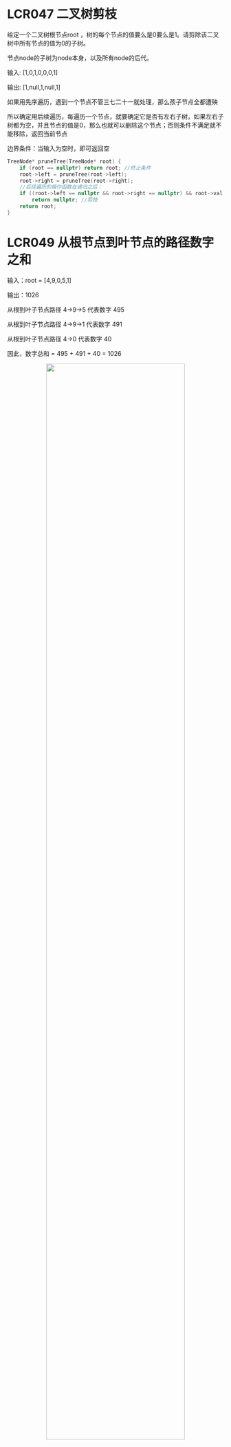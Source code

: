 # LCR047 二叉树剪枝

给定一个二叉树根节点root ，树的每个节点的值要么是0要么是1。请剪除该二叉树中所有节点的值为0的子树。

节点node的子树为node本身，以及所有node的后代。

输入: [1,0,1,0,0,0,1]

输出: [1,null,1,null,1]

如果用先序遍历，遇到一个节点不管三七二十一就处理，那么孩子节点全都遭殃

所以确定用后续遍历，每遍历一个节点，就要确定它是否有左右子树，如果左右子树都为空，并且节点的值是0，那么也就可以删除这个节点；否则条件不满足就不能移除，返回当前节点

边界条件：当输入为空时，即可返回空

```cpp
TreeNode* pruneTree(TreeNode* root) {
    if (root == nullptr) return root; //终止条件
    root->left = pruneTree(root->left);
    root->right = pruneTree(root->right);
    //后续遍历的操作函数在递归之后：
    if ((root->left == nullptr && root->right == nullptr) && root->val == 0)
        return nullptr; //剪枝
    return root;
}
```

# LCR049 从根节点到叶节点的路径数字之和

输入：root = [4,9,0,5,1]

输出：1026

从根到叶子节点路径 4->9->5 代表数字 495

从根到叶子节点路径 4->9->1 代表数字 491

从根到叶子节点路径 4->0 代表数字 40

因此，数字总和 = 495 + 491 + 40 = 1026

<p align="center"> 
    <img src="https://github.com/arqady01/Cpp-interface/blob/main/resource/BinaryTree/LCR049.png" style="width:80%;">
</p>

每遍历到一个节点时都计算从根节点到当前节点的路径表示的数字。如果这个节点还有子节点，就接着继续遍历它的子节点。

先计算到当前节点的路径表示的数字，再计算到它的子节点的路径表示的数字，这实质上就是前序遍历。

```cpp
class Solution {
public:
    int sumNumbers(TreeNode* root) {
        return dfs(root, 0);
    }
    int dfs(TreeNode* root, int prevSum) {
        if (root == nullptr) {
            return 0;
        }
        int sum = 10 * prevSum + root->val;
        if (root->left == nullptr && root->right == nullptr) {
            return sum; //前序遍历的操作函数在循环之前，顺序不能倒
        } else {
            //看图中dfs(4,0)这个情况，明显就是左右两边之和
            return dfs(root->left, sum) + dfs(root->right, sum);
        }
    }
};
```

# 展平二叉搜索树

给定一棵二叉搜索树，请让每个节点都没有左子节点。调整之后的树看起来像一个链表，但仍然是二叉搜索树

按照递增顺序遍历二叉搜索树中的每个节点，并将节点用指向右子节点的指针连接起来。显然是中序遍历。

```cpp
TreeNode* increasingBST(TreeNode* root) {
    if (root == nullptr) return root;
    TreeNode* cur = root;
    std::stack<TreeNode*> s;
    TreeNode* prev = nullptr;
    TreeNode* first = nullptr;
    while (!s.empty() || cur != nullptr) {
        while (cur != nullptr) {
            s.push(cur);
            cur = cur->left;
        }
        cur = s.top(); //常规的步骤取出栈顶元素
        s.pop(); //常规的步骤弹出栈顶元素
        
        if (prev != nullptr) {
            prev->right = cur;
        } else {
            first = cur;
        }
        prev = cur;
        cur->left = nullptr; //让左子树为空

        cur = cur->right; //常规的步骤：走右边
    }
    return first;
}
```

上述代码只是对中序遍历稍做修改。变量prev表示前一个遍历到的节点。在遍历到当前节点cur时，把变量prev的右子节点的指针指向 cur，并将 cur 指向左子节点的指针设为nullptr。

展平之后的二叉搜索树的根节点是值最小的节点，因此也是中序遍历第一个被遍历到的节点。变量first就是第一个被遍历到的节点，在展平之后就是二叉搜索树的根节点，因此将它作为函数的返回值

# 二叉搜索树的下一个节点

给定一棵二叉搜索树和它的一个节点p，请找出比p的值更大的下一个节点。假设二叉搜索树中节点的值都是唯一的

```cpp
TreeNode* inorderSuccessor(TreeNode* root, TreeNode* p) {
    TreeNode* cur = root;
    TreeNode* ans = nullptr; //记录答案，防止因为回退问题太麻烦
    while (cur != NULL) {
        if (cur->val > p->val) {
            ans = cur;
            cur = cur->left;
        } else {
            cur = cur->right;
        }
    }
    return ans;
}
```

# LCR054 把二叉搜索树转换为累加树

给定一个二叉搜索树，请将它的每个节点的值替换成树中大于或者等于 该节点值的所有节点的值之和

<p align="center"> 
    <img src="https://github.com/arqady01/Cpp-interface/blob/main/resource/BinaryTree/LCR54.png" style="width:60%;">
</p>

自然想到中序遍历，值从小到大，也就是当遍历到某个节点时，比该节点的值小的节点都已经遍历过，因此也就知道了所有比该节点的值小的所有节点，相加得到sum。可是题目要求把每个节点的值替换成大于或等于该节点的值的所有节点的值之和，而不是小的。因此，可以先遍历一遍求出所有节点值的总和total，再用total减去sum即可。时间复杂度O(n2)。

能不能从右向左从大到小遍历，每当遍历到某节点时，就已经得到比自己大的所有节点呢，就能控制时间复杂度在O(n)了

```cpp
TreeNode* convertBST(TreeNode* root) {
    TreeNode* cur = root;
    int sum = 0;
    std::stack<TreeNode*> s;
    while (!s.empty() || cur != nullptr) {
        while (cur != NULL) {
            s.push(cur);
            cur = cur->right;
        }
        cur = s.top();
        
        sum = sum + cur->val;
        cur->val = sum;

        s.pop();
        cur = cur->left;
    }
    return root;
}
```

与常规的中序遍历相比，上述代码的不同点在于左右交换，这样可以得到一个从右向左的序列，加上二叉搜索树的中序遍历特性，就能做到从大到小遍历了

# 二叉搜索树的迭代器BSTIterator

题目：请实现二叉搜索树的迭代器BSTIterator，它主要有如下3个函数：

- 构造函数：输入二叉搜索树的根节点初始化该迭代器。
- 函数next：返回二叉搜索树中下一个最小的节点的值。
- 函数hasNext：返回二叉搜索树是否还有下一个节点。

```cpp
class BSTIterator {
public:
    BSTIterator(TreeNode* root) {
        this->cur = root;
    }
    
    int next() {
        while (cur != nullptr) {
            s.push(cur);
            cur = cur->left;
        }
        cur = s.top();
        int val = cur->val;
        s.pop();
        cur = cur->right;
        return val;
    }
    
    bool hasNext() {
        return cur != nullptr || !s.empty();
    }
private:
    TreeNode* cur = nullptr;
    std::stack<TreeNode*> s;
};
```

基于二叉树中序遍历实现

# 二叉搜索树中两个节点的值之和

给定一棵二叉搜索树和一个值k，判断该二叉搜索树中是否存在值之和等于k的两个节点。假设二叉搜索树中节点的值均唯一。

解：

哈希表，时间复杂度为O(n)，空间复杂度为O(n)

双指针，空间复杂度O(h)，h为树高

在排序数组中，给定一个数字k，判断是否存在两个和为k的数字，我们的做法是把左指针指向数组开头，把右指针指向数组末尾。如果指针所指数字之和等于k，那么就找到了。如果两个数字之和大于k，那么右指针左移，使它指向更小的数字；如果两个数字之和小于k，那么左指针右移，使它指向更大的数字。

- 法子1：中序遍历并得到一个递增的数组，然后使用之前的方法
- 法子2：利用迭代器思想，实现两组函数能让指针向更小和更大处移动，并返回TreeNode*，之后利用上面的方法来求。就不演示了，因为需要用两个栈

```cpp
class Solution {
public:
    std::vector<int> v;
    //主函数
    bool findTarget(TreeNode* root, int k) {
        create_vector(root);
        int left = 0;
        int right = v.size() - 1;
        while (left < right) {
            if (v[left] + v[right] > k) {
                right--;
            } else if (v[left] + v[right] < k){
                left++;
            } else {
                return true;
            }
        }
        return false;
    }
    //构建中序序列
    void create_vector(TreeNode* root) {
        if (root == nullptr) return;
        create_vector(root->left);
        v.push_back(root->val);
        create_vector(root->right);
    }
};
```
